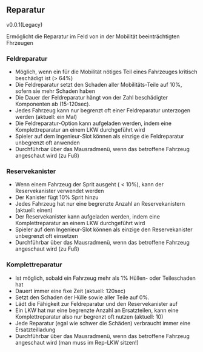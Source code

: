 ## Reparatur
v0.0.1(Legacy)

Ermöglicht die Reparatur im Feld von in der Mobilität beeinträchtigten Fhrzeugen

### Feldreparatur
- Möglich, wenn ein für die Mobilität nötiges Teil eines Fahrzeuges kritisch beschädigt ist (> 64%)
- Die Feldreparatur setzt den Schaden aller Mobilitäts-Teile auf 10%, sofern sie mehr Schaden haben
- Die Dauer der Feldreparatur hängt von der Zahl beschädigter Komponenten ab (15-120sec).
- Jedes Fahrzeug kann nur begrenzt oft einer Feldreparatur unterzogen werden (aktuell: ein Mal)
- Die Feldreparatur-Option kann aufgeladen werden, indem eine Komplettreparatur an einem LKW durchgeführt wird
- Spieler auf dem Ingenieur-Slot können als einzige die Feldreparatur unbegrenzt oft anwenden
- Durchführbar über das Mausradmenü, wenn das betroffene Fahrzeug angeschaut wird (zu Fuß)

### Reservekanister
- Wenn einem Fahrzeug der Sprit ausgeht ( < 10%), kann der Reservekanister verwendet werden
- Der Kanister fügt 10% Sprit hinzu
- Jedes Fahrzeug hat nur eine begrenzte Anzahl an Reservekanistern (aktuell: einen)
- Der Reservekanister kann aufgeladen werden, indem eine Komplettreparatur an einem LKW durchgeführt wird
- Spieler auf dem Ingenieur-Slot können als einzige den Reservekanister unbegrenzt oft einsetzen
- Durchführbar über das Mausradmenü, wenn das betroffene Fahrzeug angeschaut wird (zu Fuß)

### Komplettreparatur
- Ist möglich, sobald ein Fahrzeug mehr als 1% Hüllen- oder Teileschaden hat
- Dauert immer eine fixe Zeit (aktuell: 120sec)
- Setzt den Schaden der Hülle sowie aller Teile auf 0%.
- Lädt die Fähigkeit zur Feldreparatur und den Reservekanister auf
- Ein LKW hat nur eine begrenzte Anzahl an Ersatzteilen, kann eine Komplettreparatur also nur begrenzt oft nutzen (aktuell: 10)
- Jede Reparatur (egal wie schwer die Schäden) verbraucht immer eine Ersatzteilladung
- Durchführbar über das Mausradmenü, wenn das betroffene Fahrzeug angeschaut wird (man muss im Rep-LKW sitzen!)
